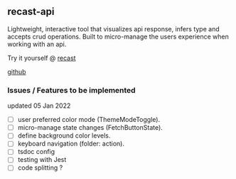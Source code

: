 ## recast-api

Lightweight, interactive tool that visualizes api response, infers type and accepts crud operations. Built to micro-manage the users experience when working with an api.

Try it yourself @ [recast](https://main.d1w0icqzyeydgs.amplifyapp.com/)
<br />

[github](https://github.com/AlfredMelson/recast-api.git)
<br />

### Issues / Features to be implemented

updated 05 Jan 2022

- [ ] user preferred color mode (ThemeModeToggle).
- [ ] micro-manage state changes (FetchButtonState).
- [ ] define background color levels.
- [ ] keyboard navigation (folder: action).
- [ ] tsdoc config
- [ ] testing with Jest
- [ ] code splitting ?
